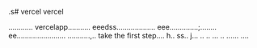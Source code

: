 .s# vercel
vercel

............
vercelapp...........
eeedss...................
eee..............;........
 ee........................
...........,..
 take the first step....
h..
ss..
j...
..
..
...
..
......
....
